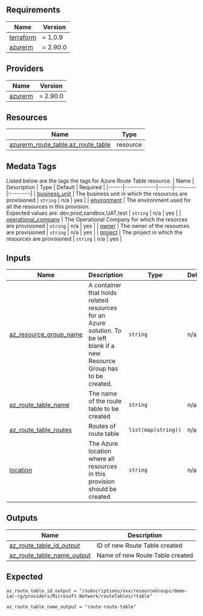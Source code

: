 <!-- BEGIN_TF_DOCS -->
## Requirements

| Name | Version |
|------|---------|
| <a name="requirement_terraform"></a> [terraform](#requirement\_terraform) | = 1.0.9 |
| <a name="requirement_azurerm"></a> [azurerm](#requirement\_azurerm) | = 2.90.0 |

## Providers

| Name | Version |
|------|---------|
| <a name="provider_azurerm"></a> [azurerm](#provider\_azurerm) | = 2.90.0 |

## Resources

| Name | Type |
|------|------|
| [azurerm_route_table.az_route_table](https://registry.terraform.io/providers/hashicorp/azurerm/latest/docs/resources/route_table) | resource |


## Medata Tags
Listed below are the tags the tags for Azure Route Table resource.
| Name | Description | Type | Default | Required |
|------|-------------|------|---------|:--------:|
| <a name="input_business_unit"></a> [business\_unit](#input\_business\_unit) | The business unit in which the resources are provisioned | `string` | n/a | yes |
| <a name="input_environment"></a> [environment](#input\_environment) | The environment used for all the resources in this provision.<br>Expected values are: dev,prod,sandbox,UAT,test | `string` | n/a | yes |
| <a name="input_operational_company"></a> [operational\_company](#input\_operational\_company) | The Operational Company for which the resorces are provisioned | `string` | n/a | yes |
| <a name="input_owner"></a> [owner](#input\_owner) | The owner of the resources are provisioned | `string` | n/a | yes |
| <a name="input_project"></a> [project](#input\_project) | The project in which the resources are provisioned | `string` | n/a | yes |

## Inputs

| Name | Description | Type | Default | Required |
|------|-------------|------|---------|:--------:|
| <a name="input_az_resource_group_name"></a> [az\_resource\_group\_name](#input\_az\_resource\_group\_name) | A container that holds related resources for an Azure solution. To be left blank if a new Resource Group has to be created. | `string` | n/a | yes |
| <a name="input_az_route_table_name"></a> [az\_route\_table\_name](#input\_az\_route\_table\_name) | The name of the route table to be created | `string` | n/a | yes |
| <a name="input_az_route_table_routes"></a> [az\_route\_table\_routes](#input\_az\_route\_table\_routes) | Routes of route table | `list(map(string))` | n/a | yes |
| <a name="input_location"></a> [location](#input\_location) | The Azure location where all resources in this provision should be created | `string` | n/a | yes |


## Outputs

| Name | Description |
|------|-------------|
| <a name="output_az_route_table_id_output"></a> [az\_route\_table\_id\_output](#output\_az\_route\_table\_id\_output) | ID of new Route Table created |
| <a name="output_az_route_table_name_output"></a> [az\_route\_table\_name\_output](#output\_az\_route\_table\_name\_output) | Name of new Route Table created |

## Expected 

```
az_route_table_id_output = "/subscriptions/xxx/resourceGroups/demo-iac-rg/providers/Microsoft.Network/routeTables/rtable"

az_route_table_name_output = "route-route-table"
```

<!-- END_TF_DOCS -->
